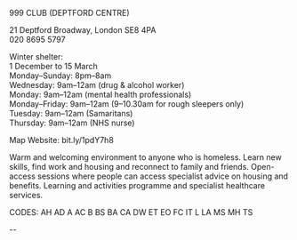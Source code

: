 999 CLUB (DEPTFORD CENTRE)

21 Deptford Broadway, London SE8 4PA  
020 8695 5797  

Winter shelter:  
1 December to 15 March  
Monday–Sunday: 8pm–8am  
Wednesday: 9am–12am (drug & alcohol worker)  
Monday: 9am–12am (mental health professionals)  
Monday–Friday: 9am–12am (9–10.30am for rough sleepers only)  
Tuesday: 9am–12am (Samaritans)  
Thursday: 9am–12am (NHS nurse)  

Map   Website: bit.ly/1pdY7h8

Warm and welcoming environment to anyone who is homeless. Learn new skills, find work and housing and reconnect to family and friends. Open-access sessions where people can access specialist advice on housing and benefits. Learning and activities programme and specialist healthcare services.

CODES: AH AD A AC B BS BA CA DW ET EO FC IT L LA MS MH TS

--

